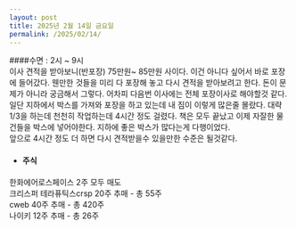 ```yaml
---
layout: post
title: 2025년 2월 14일 금요일
permalink: /2025/02/14/
---
```

####수면 : 2시 ~ 9시<br/>
이사 견적을 받아보니(반포장) 75만원~ 85만원 사이다. 이건 아니다 싶어서 바로 포장에 들어갔다. 웬만한 것들을 미리 다 포장해 놓고 다시 견적을 받아보려고 한다. 돈이 문제가 아니라 궁금해서 그렇다. 어차피 다음번 이사에는 전체 포장이사로 해야할것 같다.<br/>
일단 지하에서 박스를 가져와 포장을 하고 있는데 내 짐이 이렇게 많은줄 몰랐다. 대략 1/3을 하는데 천천히 작업하는데 4시간 정도 걸렸다. 책은 모두 끝났고 이제 자잘한 물건들을 박스에 넣어야한다. 지하에 좋은 박스가 많다는게 다행이었다.<br/>
앞으로 4시간 정도 더 하면 다시 견적받을수 있을만한 수준은 될것같다.<br/>
* #### 주식<br/>
한화에어로스페이스 2주 모두 매도<br/>
크리스퍼 테라퓨틱스crsp 20주 추매 - 총 55주<br/>
cweb 40주 추매 - 총 420주<br/>
나이키 12주 추매 - 총 26주